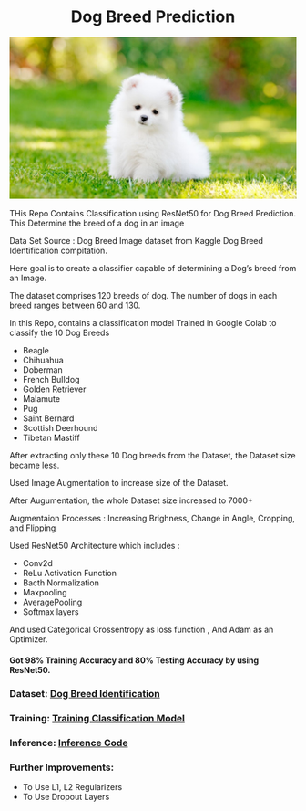 # <div align="center"> Dog Breed Prediction </div>
<p align="center">
  <img src="image.jpg">
</p>

THis Repo Contains Classification using ResNet50 for Dog Breed Prediction. This Determine the breed of a dog in an image

Data Set Source : Dog Breed Image dataset from Kaggle Dog Breed Identification compitation. <br>

Here goal is to create a classifier capable of determining a Dog’s breed from an Image. 

The dataset comprises 120 breeds of dog. The number of dogs in each breed ranges between 60 and 130. 

In this Repo, contains a classification model Trained in Google Colab to classify the 10 Dog Breeds 

- Beagle
- Chihuahua
- Doberman
- French Bulldog
- Golden Retriever
- Malamute
- Pug
- Saint Bernard 
- Scottish Deerhound
- Tibetan Mastiff

After extracting only these 10 Dog breeds from the Dataset, the Dataset size became less. 

Used Image Augmentation to increase size of the Dataset. 

After Augumentation, the whole Dataset size increased to 7000+

Augmentaion Processes :  Increasing Brighness, Change in Angle, Cropping, and Flipping 
 
Used ResNet50 Architecture which includes :

- Conv2d
- ReLu Activation Function
- Bacth Normalization
- Maxpooling
- AveragePooling 
- Softmax layers

And used Categorical Crossentropy as loss function , And Adam as an Optimizer.

#### Got 98% Training Accuracy and 80% Testing Accuracy by using ResNet50. 

### Dataset: [Dog Breed Identification](https://www.kaggle.com/c/dog-breed-identification/data)


### Training: [Training Classification Model](https://github.com/VijithaSirra/Dog_Breed_Prediction/blob/main/Dog_Breed_Train.ipynb)

### Inference: [Inference Code](https://github.com/VijithaSirra/Dog_Breed_Prediction/blob/main/Inference.ipynb)

### Further Improvements: 
- To Use L1, L2 Regularizers 
- To Use Dropout Layers
